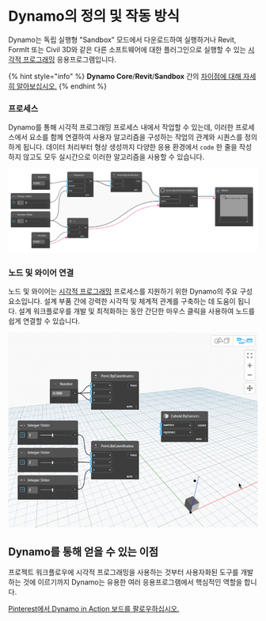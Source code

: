 # Dynamo의 정의 및 작동 방식

Dynamo는 독립 실행형 "Sandbox" 모드에서 다운로드하여 실행하거나 Revit, FormIt 또는 Civil 3D와 같은 다른 소프트웨어에 대한 플러그인으로 실행할 수 있는 [시각적 프로그래밍](broken-reference/) 응용프로그램입니다.

{% hint style="info" %}
**Dynamo Core**/**Revit**/**Sandbox** 간의 [차이점에 대해 자세히 알아보십시오.](https://dynamobim.org/a-new-way-to-get-dynamo-sandbox/)
{% endhint %}

### 프로세스

Dynamo를 통해 시각적 프로그래밍 프로세스 내에서 작업할 수 있는데, 이러한 프로세스에서 요소를 함께 연결하여 사용자 알고리즘을 구성하는 작업의 관계와 시퀀스를 정의하게 됩니다. 데이터 처리부터 형상 생성까지 다양한 응용 환경에서 `code` 한 줄을 작성하지 않고도 모두 실시간으로 이러한 알고리즘을 사용할 수 있습니다.

![](<./images/1-1/nodes and wires - flow of data.jpg>)

### 노드 및 와이어 연결

노드 및 와이어는 [시각적 프로그래밍](../a\_appendix/a-1\_visual-programming-and-dynamo.md) 프로세스를 지원하기 위한 Dynamo의 주요 구성요소입니다. 설계 부품 간에 강력한 시각적 및 체계적 관계를 구축하는 데 도움이 됩니다. 설계 워크플로우를 개발 및 최적화하는 동안 간단한 마우스 클릭을 사용하여 노드를 쉽게 연결할 수 있습니다.

![](<./images/1-1/what is dynamo - connecting nodes with wires.gif>)

## Dynamo를 통해 얻을 수 있는 이점

프로젝트 워크플로우에 시각적 프로그래밍을 사용하는 것부터 사용자화된 도구를 개발하는 것에 이르기까지 Dynamo는 유용한 여러 응용프로그램에서 핵심적인 역할을 합니다.

[Pinterest에서 Dynamo in Action 보드를 팔로우하십시오.](http://www.pinterest.com/modelabnyc/dynamo-in-action/)
